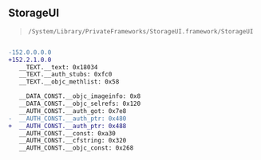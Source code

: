 ## StorageUI

> `/System/Library/PrivateFrameworks/StorageUI.framework/StorageUI`

```diff

-152.0.0.0.0
+152.2.1.0.0
   __TEXT.__text: 0x18034
   __TEXT.__auth_stubs: 0xfc0
   __TEXT.__objc_methlist: 0x58

   __DATA_CONST.__objc_imageinfo: 0x8
   __DATA_CONST.__objc_selrefs: 0x120
   __AUTH_CONST.__auth_got: 0x7e8
-  __AUTH_CONST.__auth_ptr: 0x480
+  __AUTH_CONST.__auth_ptr: 0x488
   __AUTH_CONST.__const: 0xa30
   __AUTH_CONST.__cfstring: 0x320
   __AUTH_CONST.__objc_const: 0x268

```
